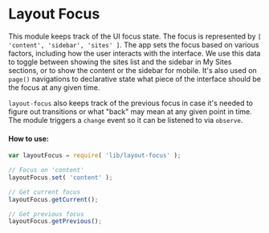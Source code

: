 Layout Focus
============

This module keeps track of the UI focus state. The focus is represented by `[ 'content', 'sidebar', 'sites' ]`. The app sets the focus based on various factors, including how the user interacts with the interface. We use this data to toggle between showing the sites list and the sidebar in My Sites sections, or to show the content or the sidebar for mobile. It's also used on `page()` navigations to declarative state what piece of the interface should be the focus at any given time.

`layout-focus` also keeps track of the previous focus in case it's needed to figure out transitions or what "back" may mean at any given point in time. The module triggers a `change` event so it can be listened to via `observe`.

#### How to use:

```js
var layoutFocus = require( 'lib/layout-focus' );

// Focus on 'content'
layoutFocus.set( 'content' );

// Get current focus
layoutFocus.getCurrent();

// Get previous focus
layoutFocus.getPrevious();
```
